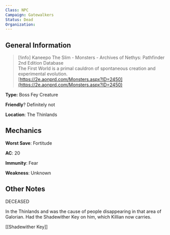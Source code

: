```yaml
---
Class: NPC
Campaign: Gatewalkers
Status: Dead
Organization: 
---
```

## General Information

> [!info] Kaneepo The Slim - Monsters - Archives of Nethys: Pathfinder 2nd Edition Database  
> The First World is a primal cauldron of spontaneous creation and experimental evolution.  
> [https://2e.aonprd.com/Monsters.aspx?ID=2450](https://2e.aonprd.com/Monsters.aspx?ID=2450)  

**Type:** Boss Fey Creature

**Friendly**? Definitely not

**Location**: The Thinlands

## Mechanics

**Worst Save**: Fortitude

**AC**: 20

**Immunity**: Fear

**Weakness**: Unknown

## Other Notes

DECEASED

In the Thinlands and was the cause of people disappearing in that area of Galorian. Had the Shadewither Key on him, which Killian now carries.

[[Shadewither Key]]